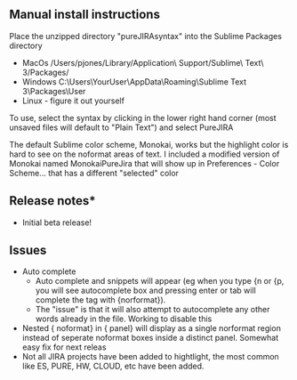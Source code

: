 ## Manual install instructions
Place the unzipped directory "pureJIRAsyntax" into the Sublime Packages directory
- MacOs /Users/pjones/Library/Application\ Support/Sublime\ Text\ 3/Packages/
- Windows C:\Users\YourUser\AppData\Roaming\Sublime Text 3\Packages\User
- Linux - figure it out yourself 

To use, select the syntax by clicking in the lower right hand corner (most unsaved files will default to "Plain Text") and select PureJIRA 


The default Sublime color scheme, Monokai, works but the highlight color is hard to see on the noformat areas of text. 
I included a modified version of Monokai named MonokaiPureJira that will show up in Preferences - Color Scheme... that has a different "selected" color

## Release notes* 
- Initial beta release!

## Issues
- Auto complete 
	- Auto complete and snippets will appear (eg when you type {n or {p, you will see autocomplete box and pressing enter or tab will complete the tag with {norformat}). 
	- The "issue" is that it will also attempt to autocomplete any other words already in the file. Working to disable this
- Nested { noformat} in { panel} will display as a single norformat region instead of seperate noformat boxes inside a distinct panel. Somewhat easy fix for next releas
- Not all JIRA projects have been added to hightlight, the most common like ES, PURE, HW, CLOUD, etc have been added. 


